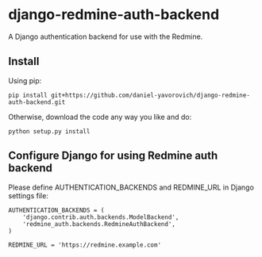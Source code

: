 django-redmine-auth-backend
===========================

A Django authentication backend for use with the Redmine.

## Install

Using pip:

    pip install git+https://github.com/daniel-yavorovich/django-redmine-auth-backend.git

Otherwise, download the code any way you like and do:

    python setup.py install

## Configure Django for using Redmine auth backend

Please define AUTHENTICATION_BACKENDS
and REDMINE_URL in Django settings file:

    AUTHENTICATION_BACKENDS = (
        'django.contrib.auth.backends.ModelBackend',
        'redmine_auth.backends.RedmineAuthBackend',
    )

    REDMINE_URL = 'https://redmine.example.com'



